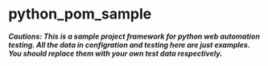 # python_pom_sample
***Cautions: This is a sample project framework for python web automation testing.
All the data in configration and testing here are just examples. 
You should replace them with your own test data respectively.***
